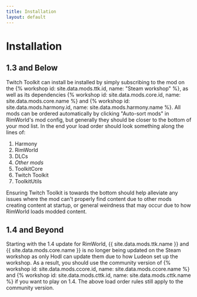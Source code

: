 ```yaml
---
title: Installation
layout: default
---
```


# Installation

## 1.3 and Below

Twitch Toolkit can install be installed by simply subscribing to the mod on the
{% workshop id: site.data.mods.ttk.id, name: "Steam workshop" %},
as well as its dependencies
{% workshop id: site.data.mods.core.id, name: site.data.mods.core.name %} and
{% workshop id: site.data.mods.harmony.id, name: site.data.mods.harmony.name %}.
All mods can be ordered automatically by clicking "Auto-sort mods" in
RimWorld's mod config, but generally they should be closer to the bottom of your
mod list. In the end your load order should look something along the lines of:

1. Harmony
2. RimWorld
3. DLCs
4. *Other mods*
5. ToolkitCore
6. Twitch Toolkit
7. ToolkitUtils

Ensuring Twitch Toolkit is towards the bottom should help alleviate any issues
where the mod can't properly find content due to other mods creating content at
startup, or general weirdness that may occur due to how RimWorld loads modded
content.

## 1.4 and Beyond

Starting with the 1.4 update for RimWorld, {{ site.data.mods.ttk.name }} and
{{ site.data.mods.core.name }} is no longer being updated on the Steam workshop
as only Hodl can update them due to how Ludeon set up the workshop. As a result,
you should use the community version of
{% workshop id: site.data.mods.ccore.id, name: site.data.mods.ccore.name %} and
{% workshop id: site.data.mods.cttk.id, name: site.data.mods.cttk.name %} if you
want to play on 1.4. The above load order rules still apply to the community
version.
